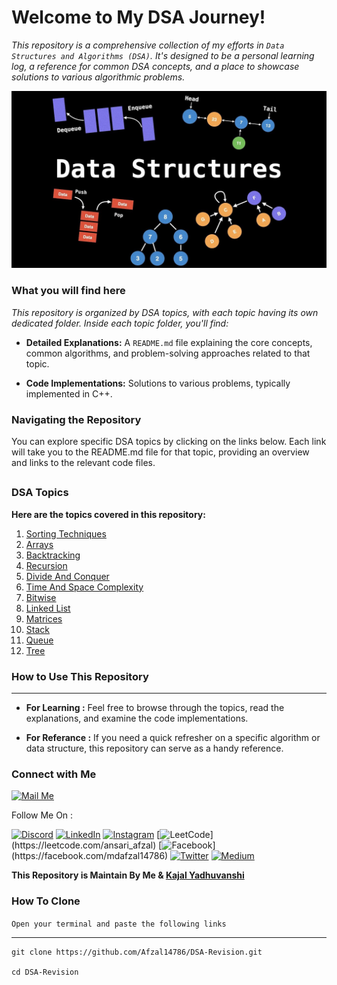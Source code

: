 # Welcome to My DSA Journey!  

_This repository is a comprehensive collection of my efforts in `Data Structures and Algorithms (DSA)`. It's designed to be a personal learning log, a reference for common DSA concepts, and a place to showcase solutions to various algorithmic problems._  

![DSA Banner](./assets/DSA_Banner.jpg)  

### What you will find here  
_This repository is organized by DSA topics, with each topic having its own dedicated folder. Inside each topic folder, you'll find:_  

* **Detailed Explanations:** A `README.md` file explaining the core concepts, common algorithms, and problem-solving approaches related to that topic.  

* **Code Implementations:** Solutions to various problems, typically implemented in C++.  

### Navigating the Repository  
You can explore specific DSA topics by clicking on the links below. Each link will take you to the README.md file for that topic, providing an overview and links to the relevant code files.  

##

### DSA Topics  
**Here are the topics covered in this repository:**  

1. [Sorting Techniques](./Sorting/README.md)  
2. [Arrays](./Arrays/README.md)  
3. [Backtracking](./Backtraking/README.md)  
4. [Recursion](./Recursion/README.md)  
5. [Divide And Conquer](./Divide_Conquer/README.md)  
6. [Time And Space Complexity](./Time-Space-Complexity/README.md)  
7. [Bitwise](./Bitwise/README.md)  
8. [Linked List](./LinkedList/README.md)
9. [Matrices](./Matrices/README.md)
10. [Stack](./Stack/README.md)
11. [Queue](./Queues/README.md)
12. [Tree](./Tree/README.md)

### How to Use This Repository  
****
* **For Learning :** Feel free to browse through the topics, read the explanations, and examine the code implementations.  

* **For Referance :** If you need a quick refresher on a specific algorithm or data structure, this repository can serve as a handy reference.  

### Connect with Me  
[![Mail Me](https://img.shields.io/badge/Contact-blue?style=social&logo=gmail)](mailto:mdafzal14777@gmail.com)  

Follow Me On :  

[![Discord](https://img.shields.io/badge/Discord-%237289DA.svg?logo=discord&logoColor=white)](https://discord.gg/mdafzal14786)
[![LinkedIn](https://img.shields.io/badge/LinkedIn-%230077B5.svg?logo=linkedin&logoColor=white)](https://linkedin.com/in/mdafzal14786)
[![Instagram](https://img.shields.io/badge/Instagram-%23E4405F.svg?logo=instagram&logoColor=white)](https://instagram.com/mdafzal14786)
[![LeetCode](https://img.shields.io/badge/LeetCode-FFA116.svg?logo=leetcode&logoColor=black")](https://leetcode.com/ansari_afzal)
[![Facebook](https://img.shields.io/badge/Facebook-%231877F2.svg?logo=facebook&logoColor=white")](https://facebook.com/mdafzal14786)
[![Twitter](https://img.shields.io/badge/Twitter-%231DA1F2.svg?logo=twitter&logoColor=white)](https://twitter.com/mdafzal14786)
[![Medium](https://img.shields.io/badge/Medium-12100E.svg?logo=medium&logoColor=white)](https://medium.com/@mdafzal14786)



**This Repository is Maintain By Me & [Kajal Yadhuvanshi](https://github.com/kajal824)**


### How To Clone  

`Open your terminal and paste the following links`
****
```
git clone https://github.com/Afzal14786/DSA-Revision.git

cd DSA-Revision  
```